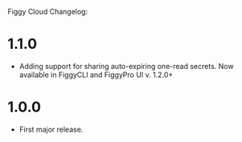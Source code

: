 Figgy Cloud Changelog:


# 1.1.0
- Adding support for sharing auto-expiring one-read secrets. Now available in FiggyCLI and FiggyPro UI v. 1.2.0+ 

# 1.0.0
- First major release.